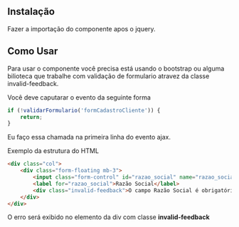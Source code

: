 ## Instalação
Fazer a importação do componente apos o jquery.
## Como Usar
Para usar o componente você precisa está usando o bootstrap ou alguma bilioteca que trabalhe com validação de formulario atravez da classe invalid-feedback.
<p>Você deve caputarar o evento da seguinte forma</p>

```javascript
if (!validarFormulario('formCadastroCliente')) {
    return;
}
```

Eu faço essa chamada na primeira linha do evento ajax.
<p>Exemplo da estrutura do HTML</p>

```html
<div class="col">
    <div class="form-floating mb-3">
        <input class="form-control" id="razao_social" name="razao_social" required type="text" placeholder="Razão social" maxlength="90" minlength="2"/>
        <label for="razao_social">Razão Social</label>
        <div class="invalid-feedback">O campo Razão Social é obrigatório.</div>
    </div>
</div>
```

O erro será exibido no elemento da div com classe <b>invalid-feedback</b>


